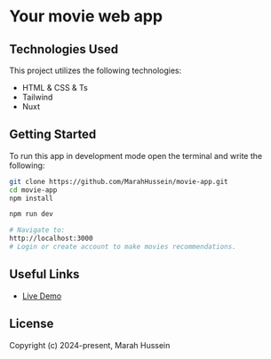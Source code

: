 # Your movie web app

## Technologies Used

This project utilizes the following technologies:

* HTML & CSS & Ts
* Tailwind
* Nuxt  

## Getting Started

To run this app in development mode open the terminal and write the following:

```sh  
git clone https://github.com/MarahHussein/movie-app.git   
cd movie-app
npm install

npm run dev 

# Navigate to:
http://localhost:3000
# Login or create account to make movies recommendations.
```

## Useful Links

* [Live Demo](https://marah.netlify.app/)

## License

Copyright (c) 2024-present, Marah Hussein


